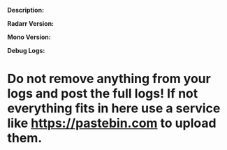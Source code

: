 **Description:**

<!-- Check first that your problem is not listed in our wiki section:
* https://github.com/Radarr/Radarr/wiki/Common-Problems
* https://github.com/Radarr/Radarr/wiki/FAQ

**Just because you receive an exception in your logs, doesn't mean it's a bug and should be reported here. Often it's something else, such as a permission error. If you are unsure ask on the Discord or Subreddit first.**

Visit our [Discord server](https://discord.gg/NWYch8M) or [Subreddit](https://reddit.com/r/radarr) for support or longer discussions. Support questions posed on here will be closed immediately.

Provide a description of the feature request or bug here, the more details the better. 
Please also include the following if you are reporting a bug. If you do not include it, the issue will probably be closed as we cannot help you. -->

**Radarr Version:**

**Mono Version:**

**Debug Logs:**

# Do not remove anything from your logs and post the full logs! If not everything fits in here use a service like https://pastebin.com to upload them.

<!-- Please use the search bar (make sure to include closed issues as well) and make sure you are not submitting an already submitted issue. -->
